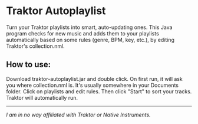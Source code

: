 # Traktor Autoplaylist
Turn your Traktor playlists into smart, auto-updating ones.
This Java program checks for new music and adds them to your playlists automatically based on some rules (genre, BPM, key, etc.), by editing Traktor's collection.nml.

## How to use:
Download traktor-autoplaylist.jar and double click.
On first run, it will ask you where collection.nml is. It's usually somewhere in your Documents folder.
Click on playlists and edit rules. Then click "Start" to sort your tracks.
Traktor will automatically run.

---
*I am in no way affiliated with Traktor or Native Instruments.*
